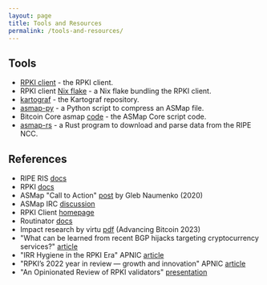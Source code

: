 ```yaml
---
layout: page
title: Tools and Resources
permalink: /tools-and-resources/
---
```


## Tools

- [RPKI client](https://github.com/rpki-client/rpki-client-portable) - the RPKI client.
- RPKI client [Nix flake](https://github.com/fjahr/rpki-client-nix) - a Nix flake bundling the RPKI client.
- [kartograf](https://github.com/fjahr/kartograf) - the Kartograf repository.
- [asmap-py](https://github.com/sipa/asmap/blob/nextgen/asmap.py) - a Python script to compress an ASMap file.
- Bitcoin Core asmap [code](https://github.com/bitcoin/bitcoin/blob/master/contrib/seeds/asmap.py) - the ASMap Core script code.
- [asmap-rs](https://github.com/rrybarczyk/asmap-rs/tree/master) - a Rust program to download and parse data from the RIPE NCC.

## References

- RIPE RIS [docs](https://ris.ripe.net/docs/mrt/)
- RPKI [docs](https://rpki.readthedocs.io/en/latest/about/introduction.html#about-resource-public-key-infrastructure)
- ASMap "Call to Action" [post](https://blog.bitmex.com/call-to-action-testing-and-improving-asmap/) by Gleb Naumenko (2020)
- ASMap IRC [discussion](https://bitcoin-irc.chaincode.com/bitcoin-core-dev/2021-11-11#736102)
- RPKI Client [homepage](https://www.rpki-client.org/)
- Routinator [docs](https://routinator.docs.nlnetlabs.nl/en/stable/installation.html)
- Impact research by virtu [pdf](https://github.com/virtu/talks/blob/master/2023-03-02-advancing-bitcoin/slides.pdf) (Advancing Bitcoin 2023)
- "What can be learned from recent BGP hijacks targeting cryptocurrency services?" [article](https://www.kentik.com/blog/bgp-hijacks-targeting-cryptocurrency-services/)
- "IRR Hygiene in the RPKI Era" APNIC [article](https://blog.apnic.net/2022/04/07/irr-hygiene-in-the-rpki-era/)
- "RPKI’s 2022 year in review — growth and innovation" APNIC [article](https://blog.apnic.net/2023/01/18/rpkis-2022-year-in-review-growth-and-innovation/)
- "An Opinionated Review of RPKI validators" [presentation](https://ripe85.ripe.net/presentations/25-rpki-validators-ripe85.pdf)

